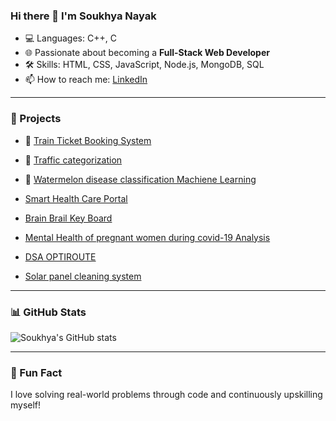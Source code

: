 ### Hi there 👋 I'm Soukhya Nayak


- 💻 Languages: C++, C
- 🌐 Passionate about becoming a **Full-Stack Web Developer**
- 🛠️ Skills: HTML, CSS, JavaScript, Node.js, MongoDB, SQL
- 📫 How to reach me: [LinkedIn](https://www.linkedin.com/in/soukhya-nayak-a56b93280)

---

### 🚀 Projects

- 🎫 [Train Ticket Booking System](https://github.com/Soukhya1234/Train)  

- 🧠 [Traffic categorization](https://github.com/Soukhya1234/Traffic-categorization-based-on-the-protocols)  

- 🧾 [Watermelon disease classification Machiene Learning ](https://github.com/Soukhya1234/Watermelon-disease-Prediction)
  
- [Smart Health Care Portal]( https://github.com/Soukhya1234/Smart-Heathcare-Portal)

-  [Brain Brail Key Board](https://github.com/Soukhya1234/Brail-Keyboard)

-  [Mental Health of pregnant women during covid-19 Analysis](https://github.com/Soukhya1234/Data-Analysis)

-  [DSA OPTIROUTE](https://github.com/Soukhya1234/OPTI-ROUTE)

-  [Solar panel cleaning system](https://github.com/Soukhya1234/Solar-Panel-Cleaning-System)


---

### 📊 GitHub Stats

![Soukhya's GitHub stats](https://github-readme-stats.vercel.app/api?username=Soukhya1234&show_icons=true&theme=radical&count_private=true)

---

### 🧩 Fun Fact
I love solving real-world problems through code and continuously upskilling myself!

